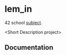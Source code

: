 # lem_in
42 school [subject](https://cdn.intra.42.fr/pdf/pdf/81328/en.subject.pdf).

\<Short Description project\>

## Documentation
